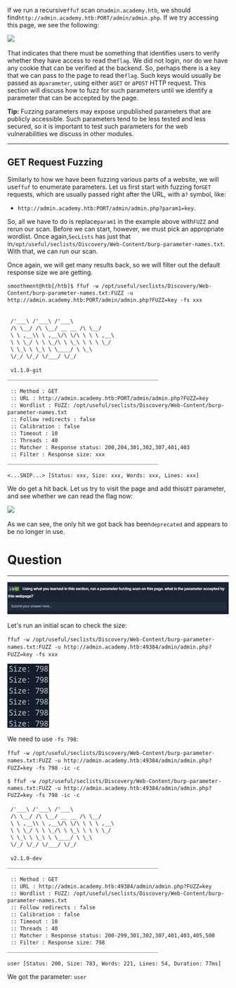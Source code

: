 If we run a recursive`ffuf` scan on`admin.academy.htb`, we should find`http://admin.academy.htb:PORT/admin/admin.php`. If we try accessing this page, we see the following:

 ![](https://academy.hackthebox.com/storage/modules/54/web_fnb_admin.jpg)

That indicates that there must be something that identifies users to verify whether they have access to read the`flag`. We did not login, nor do we have any cookie that can be verified at the backend. So, perhaps there is a key that we can pass to the page to read the`flag`. Such keys would usually be passed as a`parameter`, using either a`GET` or a`POST` HTTP request. This section will discuss how to fuzz for such parameters until we identify a parameter that can be accepted by the page.

**Tip:** Fuzzing parameters may expose unpublished parameters that are publicly accessible. Such parameters tend to be less tested and less secured, so it is important to test such parameters for the web vulnerabilities we discuss in other modules.

---

## GET Request Fuzzing

Similarly to how we have been fuzzing various parts of a website, we will use`ffuf` to enumerate parameters. Let us first start with fuzzing for`GET` requests, which are usually passed right after the URL, with a`?` symbol, like:

- `http://admin.academy.htb:PORT/admin/admin.php?param1=key`.

So, all we have to do is replace`param1` in the example above with`FUZZ` and rerun our scan. Before we can start, however, we must pick an appropriate wordlist. Once again,`SecLists` has just that in`/opt/useful/seclists/Discovery/Web-Content/burp-parameter-names.txt`. With that, we can run our scan.

Once again, we will get many results back, so we will filter out the default response size we are getting.

```shell-session
smoothment@htb[/htb]$ ffuf -w /opt/useful/seclists/Discovery/Web-Content/burp-parameter-names.txt:FUZZ -u http://admin.academy.htb:PORT/admin/admin.php?FUZZ=key -fs xxx


 /'___\ /'___\ /'___\ 
 /\ \__/ /\ \__/ __ __ /\ \__/ 
 \ \ ,__\\ \ ,__\/\ \/\ \ \ \ ,__\ 
 \ \ \_/ \ \ \_/\ \ \_\ \ \ \ \_/ 
 \ \_\ \ \_\ \ \____/ \ \_\ 
 \/_/ \/_/ \/___/ \/_/ 

 v1.1.0-git
________________________________________________

 :: Method : GET
 :: URL : http://admin.academy.htb:PORT/admin/admin.php?FUZZ=key
 :: Wordlist : FUZZ: /opt/useful/seclists/Discovery/Web-Content/burp-parameter-names.txt
 :: Follow redirects : false
 :: Calibration : false
 :: Timeout : 10
 :: Threads : 40
 :: Matcher : Response status: 200,204,301,302,307,401,403
 :: Filter : Response size: xxx
________________________________________________

<...SNIP...> [Status: xxx, Size: xxx, Words: xxx, Lines: xxx]
```

We do get a hit back. Let us try to visit the page and add this`GET` parameter, and see whether we can read the flag now:

 ![](https://academy.hackthebox.com/storage/modules/54/web_fnb_admin_param1.jpg)

As we can see, the only hit we got back has been`deprecated` and appears to be no longer in use.

# Question
---


![Pasted image 20250129155215.png](../../../../IMAGES/Pasted%20image%2020250129155215.png)

Let's run an initial scan to check the size:

`ffuf -w /opt/useful/seclists/Discovery/Web-Content/burp-parameter-names.txt:FUZZ -u http://admin.academy.htb:49384/admin/admin.php?FUZZ=key -fs xxx`

![Pasted image 20250129155534.png](../../../../IMAGES/Pasted%20image%2020250129155534.png)

We need to use `-fs 798`:

`ffuf -w /opt/useful/seclists/Discovery/Web-Content/burp-parameter-names.txt:FUZZ -u http://admin.academy.htb:49384/admin/admin.php?FUZZ=key -fs 798 -ic -c`

```
$ ffuf -w /opt/useful/seclists/Discovery/Web-Content/burp-parameter-names.txt:FUZZ -u http://admin.academy.htb:49384/admin/admin.php?FUZZ=key -fs 798 -ic -c

 /'___\ /'___\ /'___\ 
 /\ \__/ /\ \__/ __ __ /\ \__/ 
 \ \ ,__\\ \ ,__\/\ \/\ \ \ \ ,__\ 
 \ \ \_/ \ \ \_/\ \ \_\ \ \ \ \_/ 
 \ \_\ \ \_\ \ \____/ \ \_\ 
 \/_/ \/_/ \/___/ \/_/ 

 v2.1.0-dev
________________________________________________

 :: Method : GET
 :: URL : http://admin.academy.htb:49384/admin/admin.php?FUZZ=key
 :: Wordlist : FUZZ: /opt/useful/seclists/Discovery/Web-Content/burp-parameter-names.txt
 :: Follow redirects : false
 :: Calibration : false
 :: Timeout : 10
 :: Threads : 40
 :: Matcher : Response status: 200-299,301,302,307,401,403,405,500
 :: Filter : Response size: 798
________________________________________________

user [Status: 200, Size: 783, Words: 221, Lines: 54, Duration: 77ms]
```

We got the parameter: `user`

